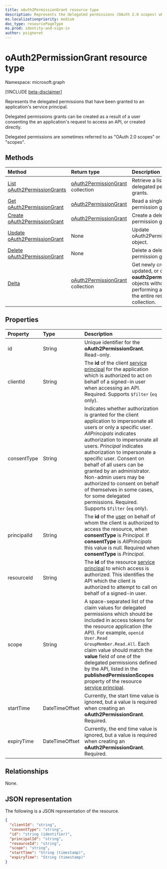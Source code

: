 ```yaml
---
title: oAuth2PermissionGrant resource type
description: Represents the delegated permissions (OAuth 2.0 scopes) which have been granted to an application, often as a result of user or admin consent process.
ms.localizationpriority: medium
doc_type: resourcePageType
ms.prod: identity-and-sign-in
author: psignoret
---
```


# oAuth2PermissionGrant resource type

Namespace: microsoft.graph

[!INCLUDE [beta-disclaimer](../../includes/beta-disclaimer.md)]

Represents the delegated permissions that have been granted to an application's service principal.

Delegated permissions grants can be created as a result of a user consenting the an application's request to access an API, or created directly.

Delegated permissions are sometimes referred to as "OAuth 2.0 scopes" or "scopes".

## Methods

| Method                                                                 | Return type                                                  | Description                                                                                                                                |
| :--------------------------------------------------------------------- | :----------------------------------------------------------- | :----------------------------------------------------------------------------------------------------------------------------------------- |
| [List oAuth2PermissionGrants](../api/oauth2permissiongrant-list.md)    | [oAuth2PermissionGrant](oauth2permissiongrant.md) collection | Retrieve a list of delegated permission grants.                                                                                            |
| [Get oAuth2PermissionGrant](../api/oauth2permissiongrant-get.md)       | [oAuth2PermissionGrant](oauth2permissiongrant.md)            | Read a single delegated permission grant.                                                                                                  |
| [Create oAuth2PermissionGrant](../api/oauth2permissiongrant-post.md)   | [oAuth2PermissionGrant](oauth2permissiongrant.md)            | Create a delegated permission grant.                                                                                                       |
| [Update oAuth2PermissionGrant](../api/oauth2permissiongrant-update.md) | None                                                         | Update oAuth2PermissionGrant object.                                                                                                       |
| [Delete oAuth2PermissionGrant](../api/oauth2permissiongrant-delete.md) | None                                                         | Delete a delegated permission grant.                                                                                                       |
| [Delta](../api/oauth2permissiongrant-delta.md)                         | [oAuth2PermissionGrant](oauth2permissiongrant.md) collection | Get newly created, updated, or deleted **oauth2permissiongrant** objects without performing a full read of the entire resource collection. |

## Properties

| Property    | Type           | Description                                                                                                                                                                                                                                                                                                                                                                                                                                                                                    |
| :---------- | :------------- | :--------------------------------------------------------------------------------------------------------------------------------------------------------------------------------------------------------------------------------------------------------------------------------------------------------------------------------------------------------------------------------------------------------------------------------------------------------------------------------------------- |
| id          | String         | Unique identifier for the **oAuth2PermissionGrant**. Read-only.                                                                                                                                                                                                                                                                                                                                                                                                                                |
| clientId    | String         | The **id** of the client [service principal](serviceprincipal.md) for the application which is authorized to act on behalf of a signed-in user when accessing an API. Required. Supports `$filter` (`eq` only).                                                                                                                                                                                                                                                                                |
| consentType | String         | Indicates whether authorization is granted for the client application to impersonate all users or only a specific user. *AllPrincipals* indicates authorization to impersonate all users. *Principal* indicates authorization to impersonate a specific user. Consent on behalf of all users can be granted by an administrator. Non-admin users may be authorized to consent on behalf of themselves in some cases, for some delegated permissions. Required. Supports `$filter` (`eq` only). |
| principalId | String         | The **id** of the [user](user.md) on behalf of whom the client is authorized to access the resource, when **consentType** is *Principal*. If **consentType** is *AllPrincipals* this value is null. Required when **consentType** is *Principal*.                                                                                                                                                                                                                                              |
| resourceId  | String         | The **id** of the resource [service principal](serviceprincipal.md) to which access is authorized. This identifies the API which the client is authorized to attempt to call on behalf of a signed-in user.                                                                                                                                                                                                                                                                                    |
| scope       | String         | A space-separated list of the claim values for delegated permissions which should be included in access tokens for the resource application (the API). For example, `openid User.Read GroupMember.Read.All`. Each claim value should match the **value** field of one of the delegated permissions defined by the API, listed in the **publishedPermissionScopes** property of the resource [service principal](serviceprincipal.md).                                                          |
| startTime   | DateTimeOffset | Currently, the start time value is ignored, but a value is required when creating an **oAuth2PermissionGrant**. Required.                                                                                                                                                                                                                                                                                                                                                                      |
| expiryTime  | DateTimeOffset | Currently, the end time value is ignored, but a value is required when creating an **oAuth2PermissionGrant**. Required.                                                                                                                                                                                                                                                                                                                                                                        |

## Relationships

None.

## JSON representation

The following is a JSON representation of the resource.

<!-- {
  "blockType": "resource",
  "optionalProperties": [

  ],
  "@odata.type": "microsoft.graph.oAuth2PermissionGrant"
}-->

```json
{
  "clientId": "string",
  "consentType": "string",
  "id": "string (identifier)",
  "principalId": "string",
  "resourceId": "string",
  "scope": "string",
  "startTime": "String (timestamp)",
  "expiryTime": "String (timestamp)"
}
```

<!-- uuid: 8fcb5dbc-d5aa-4681-8e31-b001d5168d79
2015-10-25 14:57:30 UTC -->

<!--
{
  "type": "#page.annotation",
  "description": "oAuth2PermissionGrant resource",
  "keywords": "",
  "section": "documentation",
  "tocPath": "",
  "suppressions": []
}
-->
